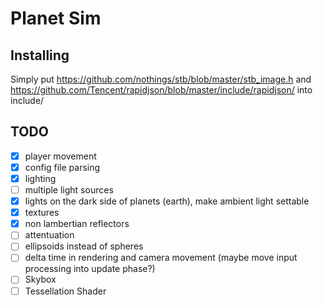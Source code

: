 # Planet Sim

## Installing
Simply put https://github.com/nothings/stb/blob/master/stb_image.h and https://github.com/Tencent/rapidjson/blob/master/include/rapidjson/ into include/

## TODO
- [x] player movement
- [x] config file parsing
- [x] lighting
- [ ] multiple light sources
- [x] lights on the dark side of planets (earth), make ambient light settable
- [x] textures
- [x] non lambertian reflectors
- [ ] attentuation
- [ ] ellipsoids instead of spheres
- [ ] delta time in rendering and camera movement (maybe move input processing into update phase?)
- [ ] Skybox
- [ ] Tessellation Shader